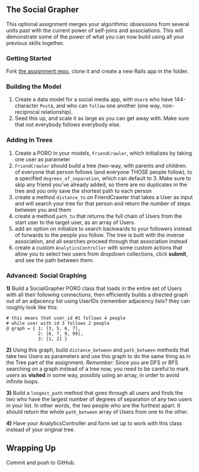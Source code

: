 ## The Social Grapher

This optional assignment merges your algorithmic obsessions from several units past with the current power of self-joins and associations. This will demonstrate some of the power of what you can now build using all your previous skills together.


### Getting Started

Fork [the assignment repo](https://github.com/vikingeducation/assignment_social_graphing), clone it and create a new Rails app in the folder.

### Building the Model

1. Create a data model for a social media app, with `User`s who have 144-character `Post`s, and who can `follow` one another (one way, non-reciprocal relationship).
2. Seed this up, and scale it as large as you can get away with. Make sure that not everybody follows everybody else.


### Adding In Trees

1. Create a PORO in your models, `FriendCrawler`, which initializes by taking one user as parameter
2. `FriendCrawler` should build a tree (two-way, with parents and children. of everyone that person follows (and everyone THOSE people follow), to a specified `degrees_of_separation`, which can default to 3. Make sure to skip any friend you've already added, so there are no duplicates in the tree and you only save the shortest path to each person
3. create a method `distance_to` on FriendCrawler that takes a User as input and  will search your tree for that person and return the number of steps between you and them
4. create a method `path_to` that returns the full chain of Users from the start user to the target user, as an array of Users.
5. add an option on initialize to search backwards to your followers instead of forwards to the people you follow. The tree is built with the inverse association, and all searches proceed through that association instead
6. create a custom `AnalyticsController` with some custom actions that allow you to select two users from dropdown collections, click **submit**, and see the path between them. 


### Advanced: Social Graphing

**1)** Build a SocialGrapher PORO class that loads in the entire set of Users with all their following connections, then efficiently builds a directed graph out of an adjacency list using UserIDs (remember adjacency lists? they can roughly look like this:

```language-ruby
# this means that user_id #1 follows 4 people
# while user with id 3 follows 2 people
@ graph = { 1: [3, 5, 6, 7],
            2: [6, 7, 9, 99], 
            3: [1, 2] }
```

**2)** Using this graph, build `distance_between` and `path_between` methods that take two Users as parameters and use this graph to do the same thing as in the Tree part of the assignment. *Remember:* Since you are DFS or BFS searching on a graph instead of a tree now, you need to be careful to mark users as **visited** in some way, possibly using an array, in order to avoid infinite loops.

**3)** Build a `longest_path` method that goes through all users and finds the two who have the largest number of degrees of separation of any two users in your list. In other words, the two people who are the furthest apart. It should return the whole `path_between` array of Users from one to the other.

**4)** Have your AnalyticsController and form set up to work with this class instead of your original tree.


## Wrapping Up

Commit and push to GitHub.
